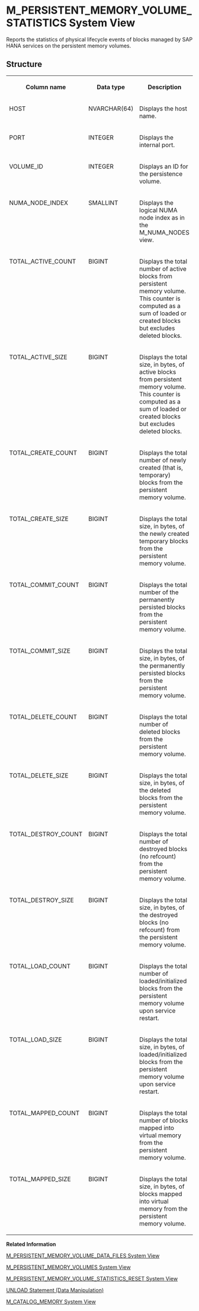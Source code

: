 <!-- loio33f228a8898b462b989406643ca091f8 -->

# M\_PERSISTENT\_MEMORY\_VOLUME\_STATISTICS System View

Reports the statistics of physical lifecycle events of blocks managed by SAP HANA services on the persistent memory volumes.



<a name="loio33f228a8898b462b989406643ca091f8__section_fpj_sv5_lcb"/>

## Structure


<table>
<tr>
<th valign="top">

Column name

</th>
<th valign="top">

Data type

</th>
<th valign="top">

Description

</th>
</tr>
<tr>
<td valign="top">

HOST

</td>
<td valign="top">

NVARCHAR\(64\)

</td>
<td valign="top">

Displays the host name.

</td>
</tr>
<tr>
<td valign="top">

PORT

</td>
<td valign="top">

INTEGER

</td>
<td valign="top">

Displays the internal port.

</td>
</tr>
<tr>
<td valign="top">

VOLUME\_ID

</td>
<td valign="top">

INTEGER

</td>
<td valign="top">

Displays an ID for the persistence volume.

</td>
</tr>
<tr>
<td valign="top">

NUMA\_NODE\_INDEX

</td>
<td valign="top">

SMALLINT

</td>
<td valign="top">

Displays the logical NUMA node index as in the M\_NUMA\_NODES view.

</td>
</tr>
<tr>
<td valign="top">

TOTAL\_ACTIVE\_COUNT

</td>
<td valign="top">

BIGINT

</td>
<td valign="top">

Displays the total number of active blocks from persistent memory volume. This counter is computed as a sum of loaded or created blocks but excludes deleted blocks.

</td>
</tr>
<tr>
<td valign="top">

TOTAL\_ACTIVE\_SIZE

</td>
<td valign="top">

BIGINT

</td>
<td valign="top">

Displays the total size, in bytes, of active blocks from persistent memory volume. This counter is computed as a sum of loaded or created blocks but excludes deleted blocks.

</td>
</tr>
<tr>
<td valign="top">

TOTAL\_CREATE\_COUNT

</td>
<td valign="top">

BIGINT

</td>
<td valign="top">

Displays the total number of newly created \(that is, temporary\) blocks from the persistent memory volume.

</td>
</tr>
<tr>
<td valign="top">

TOTAL\_CREATE\_SIZE

</td>
<td valign="top">

BIGINT

</td>
<td valign="top">

Displays the total size, in bytes, of the newly created temporary blocks from the persistent memory volume.

</td>
</tr>
<tr>
<td valign="top">

TOTAL\_COMMIT\_COUNT

</td>
<td valign="top">

BIGINT

</td>
<td valign="top">

Displays the total number of the permanently persisted blocks from the persistent memory volume.

</td>
</tr>
<tr>
<td valign="top">

TOTAL\_COMMIT\_SIZE

</td>
<td valign="top">

BIGINT

</td>
<td valign="top">

Displays the total size, in bytes, of the permanently persisted blocks from the persistent memory volume.

</td>
</tr>
<tr>
<td valign="top">

TOTAL\_DELETE\_COUNT

</td>
<td valign="top">

BIGINT

</td>
<td valign="top">

Displays the total number of deleted blocks from the persistent memory volume.

</td>
</tr>
<tr>
<td valign="top">

TOTAL\_DELETE\_SIZE

</td>
<td valign="top">

BIGINT

</td>
<td valign="top">

Displays the total size, in bytes, of the deleted blocks from the persistent memory volume.

</td>
</tr>
<tr>
<td valign="top">

TOTAL\_DESTROY\_COUNT

</td>
<td valign="top">

BIGINT

</td>
<td valign="top">

Displays the total number of destroyed blocks \(no refcount\) from the persistent memory volume.

</td>
</tr>
<tr>
<td valign="top">

TOTAL\_DESTROY\_SIZE

</td>
<td valign="top">

BIGINT

</td>
<td valign="top">

Displays the total size, in bytes, of the destroyed blocks \(no refcount\) from the persistent memory volume.

</td>
</tr>
<tr>
<td valign="top">

TOTAL\_LOAD\_COUNT

</td>
<td valign="top">

BIGINT

</td>
<td valign="top">

Displays the total number of loaded/initialized blocks from the persistent memory volume upon service restart.

</td>
</tr>
<tr>
<td valign="top">

TOTAL\_LOAD\_SIZE

</td>
<td valign="top">

BIGINT

</td>
<td valign="top">

Displays the total size, in bytes, of loaded/initialized blocks from the persistent memory volume upon service restart.

</td>
</tr>
<tr>
<td valign="top">

TOTAL\_MAPPED\_COUNT

</td>
<td valign="top">

BIGINT

</td>
<td valign="top">

Displays the total number of blocks mapped into virtual memory from the persistent memory volume.

</td>
</tr>
<tr>
<td valign="top">

TOTAL\_MAPPED\_SIZE

</td>
<td valign="top">

BIGINT

</td>
<td valign="top">

Displays the total size, in bytes, of blocks mapped into virtual memory from the persistent memory volume.

</td>
</tr>
</table>

**Related Information**  


[M\_PERSISTENT\_MEMORY\_VOLUME\_DATA\_FILES System View](m-persistent-memory-volume-data-files-system-view-dfbf8bd.md "Reports metadata statistics about files created by SAP HANA services for data storage on the persistent memory volumes.")

[M\_PERSISTENT\_MEMORY\_VOLUMES System View](m-persistent-memory-volumes-system-view-8aba468.md "Reports the capacity, usage and metadata of persistent memory volumes.")

[M\_PERSISTENT\_MEMORY\_VOLUME\_STATISTICS\_RESET System View](m-persistent-memory-volume-statistics-reset-system-view-596438f.md "Reports the statistics of physical lifecycle events of blocks managed by SAP HANA services on the persistent memory volumes since the last reset.")

[UNLOAD Statement \(Data Manipulation\)](../../010-SQL-Reference/012-SQL-Statements/unload-statement-data-manipulation-20fe92a.md "Unloads the column store table from memory.")

[M\_CATALOG\_MEMORY System View](m-catalog-memory-system-view-20a994e.md "Provides memory usage information by catalog manager.")

